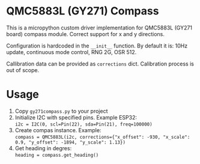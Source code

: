 # QMC5883L (GY271) Compass

This is a micropython custom driver implementation for QMC5883L (GY271 board) compass module.
Correct support for x and y directions.

Configuration is hardcoded in the `__init__` function.
By default it is: 10Hz update, continuous mode control, RNG 2G, OSR 512. 

Callibration data can be provided as `corrections` dict. Calibration process is out of scope.

# Usage

1. Copy `gy271compass.py` to your project
2. Initialize I2C with specified pins. Example ESP32:</br>
`i2c = I2C(0, scl=Pin(22), sda=Pin(21), freq=100000)`
3. Create compas instance. Example:</br>
`compass = QMC5883L(i2c, corrections={"x_offset": -930, "x_scale": 0.9, "y_offset": -1894, "y_scale": 1.13})`
4. Get heading in degres:</br>
`heading = compass.get_heading()`
